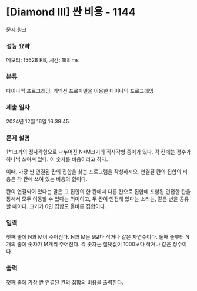 # [Diamond III] 싼 비용 - 1144 

[문제 링크](https://www.acmicpc.net/problem/1144) 

### 성능 요약

메모리: 15628 KB, 시간: 188 ms

### 분류

다이나믹 프로그래밍, 커넥션 프로파일을 이용한 다이나믹 프로그래밍

### 제출 일자

2024년 12월 16일 16:38:45

### 문제 설명

<p>1*1크기의 정사각형으로 나누어진 N*M크기의 직사각형 종이가 있다. 각 칸에는 정수가 하나씩 쓰여져 있다. 이 숫자를 비용이라고 하자.</p>

<p>이때, 가장 싼 연결된 칸의 집합을 찾는 프로그램을 작성하시오. 연결된 칸의 집합의 비용은 각 칸에 쓰여 있는 비용의 합이다.</p>

<p>칸이 연결되어 있다는 말은 그 집합의 한 칸에서 다른 칸으로 집합에 포함된 인접한 칸을 통해서 모두 이동할 수 있다는 의미이고, 두 칸이 인접해 있다는 소리는, 같은 변을 공유할 때이다. 크기가 0인 집합도 올바른 집합이다.</p>

### 입력 

 <p>첫째 줄에 N과 M이 주어진다. N과 M은 9보다 작거나 같은 자연수이다. 둘째 줄부터 N개의 줄에 숫자가 M개씩 주어진다. 각 숫자는 절댓값이 1000보다 작거나 같은 정수이다.</p>

### 출력 

 <p>첫째 줄에 가장 싼 연결된 칸의 집합의 비용을 출력한다.</p>

